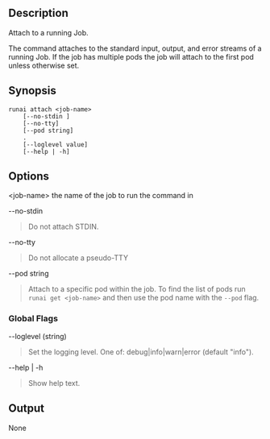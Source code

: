 ## Description

Attach to a running Job.

The command attaches to the standard input, output, and error streams of a running Job. If the job has multiple pods the job will attach to the first pod unless otherwise set.


## Synopsis

    runai attach <job-name>
        [--no-stdin ]
        [--no-tty]   
        [--pod string]
        .
        [--loglevel value] 
        [--help | -h]


## Options

<job-name\> the name of the job to run the command in

--no-stdin    
> Do not attach STDIN.

--no-tty       
> Do not allocate a pseudo-TTY

--pod string   
> Attach to a specific pod within the job. To find the list of pods run ``runai get <job-name>`` and then use the pod name with the ``--pod`` flag.

### Global Flags

--loglevel (string)
> Set the logging level. One of: debug|info|warn|error (default "info").

--help | -h
>  Show help text.

## Output

None